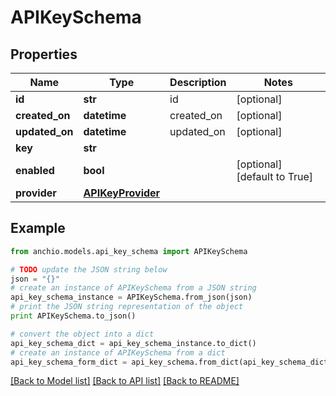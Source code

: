 # APIKeySchema


## Properties

Name | Type | Description | Notes
------------ | ------------- | ------------- | -------------
**id** | **str** | id | [optional] 
**created_on** | **datetime** | created_on | [optional] 
**updated_on** | **datetime** | updated_on | [optional] 
**key** | **str** |  | 
**enabled** | **bool** |  | [optional] [default to True]
**provider** | [**APIKeyProvider**](APIKeyProvider.md) |  | 

## Example

```python
from anchio.models.api_key_schema import APIKeySchema

# TODO update the JSON string below
json = "{}"
# create an instance of APIKeySchema from a JSON string
api_key_schema_instance = APIKeySchema.from_json(json)
# print the JSON string representation of the object
print APIKeySchema.to_json()

# convert the object into a dict
api_key_schema_dict = api_key_schema_instance.to_dict()
# create an instance of APIKeySchema from a dict
api_key_schema_form_dict = api_key_schema.from_dict(api_key_schema_dict)
```
[[Back to Model list]](../README.md#documentation-for-models) [[Back to API list]](../README.md#documentation-for-api-endpoints) [[Back to README]](../README.md)


